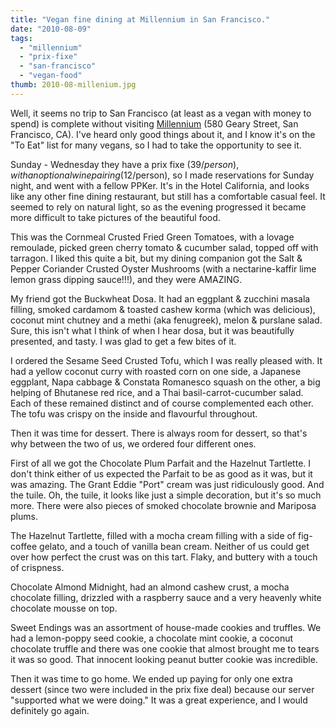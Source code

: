 ```yaml
---
title: "Vegan fine dining at Millennium in San Francisco."
date: "2010-08-09"
tags:
  - "millennium"
  - "prix-fixe"
  - "san-francisco"
  - "vegan-food"
thumb: 2010-08-millenium.jpg
---
```


Well, it seems no trip to San Francisco (at least as a vegan with money to spend) is complete without visiting [Millennium](http://www.millenniumrestaurant.com/) (580 Geary Street, San Francisco, CA). I've heard only good things about it, and I know it's on the "To Eat" list for many vegans, so I had to take the opportunity to see it.  

Sunday - Wednesday they have a prix fixe ($39/person), with an optional wine pairing($12/person), so I made reservations for Sunday night, and went with a fellow PPKer. It's in the Hotel California, and looks like any other fine dining restaurant, but still has a comfortable casual feel. It seemed to rely on natural light, so as the evening progressed it became more difficult to take pictures of the beautiful food.  

This was the Cornmeal Crusted Fried Green Tomatoes, with a lovage remoulade, picked green cherry tomato & cucumber salad, topped off with tarragon. I liked this quite a bit, but my dining companion got the Salt & Pepper Coriander Crusted Oyster Mushrooms (with a nectarine-kaffir lime lemon grass dipping sauce!!!), and they were AMAZING.

My friend got the Buckwheat Dosa. It had an eggplant & zucchini masala filling, smoked cardamom & toasted cashew korma (which was delicious), coconut mint chutney and a methi (aka fenugreek), melon & purslane salad. Sure, this isn't what I think of when I hear dosa, but it was beautifully presented, and tasty. I was glad to get a few bites of it.  

I ordered the Sesame Seed Crusted Tofu, which I was really pleased with. It had a yellow coconut curry with roasted corn on one side, a Japanese eggplant, Napa cabbage & Constata Romanesco squash on the other, a big helping of Bhutanese red rice, and a Thai basil-carrot-cucumber salad. Each of these remained distinct and of course complemented each other. The tofu was crispy on the inside and flavourful throughout.  

Then it was time for dessert. There is always room for dessert, so that's why between the two of us, we ordered four different ones.  

First of all we got the Chocolate Plum Parfait and the Hazelnut Tartlette. I don't think either of us expected the Parfait to be as good as it was, but it was amazing. The Grant Eddie "Port" cream was just ridiculously good. And the tuile. Oh, the tuile, it looks like just a simple decoration, but it's so much more. There were also pieces of smoked chocolate brownie and Mariposa plums.  

The Hazelnut Tartlette, filled with a mocha cream filling with a side of fig-coffee gelato, and a touch of vanilla bean cream. Neither of us could get over how perfect the crust was on this tart. Flaky, and buttery with a touch of crispness.  

Chocolate Almond Midnight, had an almond cashew crust, a mocha chocolate filling, drizzled with a raspberry sauce and a very heavenly white chocolate mousse on top.  

Sweet Endings was an assortment of house-made cookies and truffles. We had a lemon-poppy seed cookie, a chocolate mint cookie, a coconut chocolate truffle and there was one cookie that almost brought me to tears it was so good. That innocent looking peanut butter cookie was incredible.  

Then it was time to go home. We ended up paying for only one extra dessert (since two were included in the prix fixe deal) because our server "supported what we were doing." It was a great experience, and I would definitely go again.
